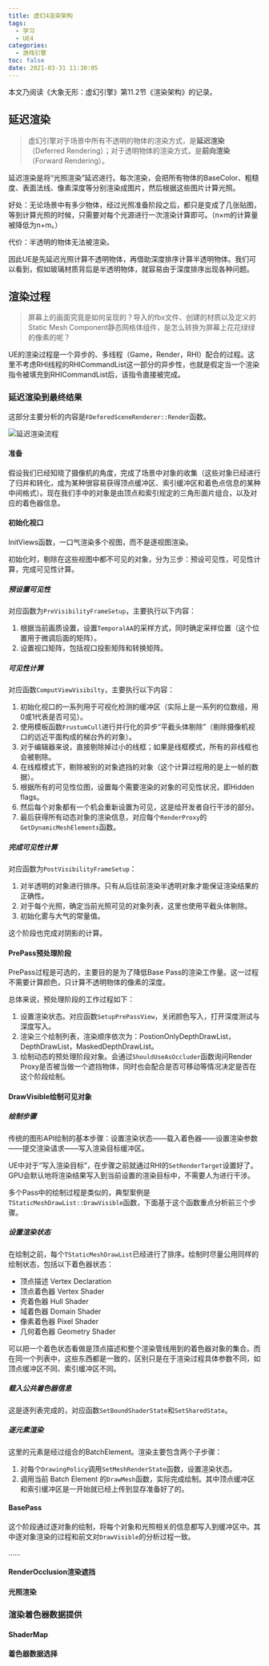 ```yaml
---
title: 虚幻4渲染架构
tags:
  - 学习
  - UE4
categories:
  - 游戏引擎
toc: false
date: 2021-03-31 11:30:05
---
```


本文乃阅读《大象无形：虚幻引擎》第11.2节《渲染架构》的记录。

<!--more-->

## 延迟渲染

> 虚幻引擎对于场景中所有不透明的物体的渲染方式，是**延迟渲染**（Deferred Rendering）；对于透明物体的渲染方式，是**前向渲染**（Forward Rendering）。

延迟渲染是将“光照渲染”延迟进行。每次渲染，会把所有物体的BaseColor、粗糙度、表面法线、像素深度等分别渲染成图片，然后根据这些图片计算光照。

好处：无论场景中有多少物体，经过光照准备阶段之后，都只是变成了几张贴图，等到计算光照的时候，只需要对每个光源进行一次渲染计算即可。（n×m的计算量被降低为n+m。）

代价：半透明的物体无法被渲染。

因此UE是先延迟光照计算不透明物体，再借助深度排序计算半透明物体。我们可以看到，假如玻璃材质背后是半透明物体，就容易由于深度排序出现各种问题。

## 渲染过程

> 屏幕上的画面究竟是如何呈现的？导入的fbx文件、创建的材质以及定义的Static Mesh Component静态网格体组件，是怎么转换为屏幕上花花绿绿的像素的呢？

UE的渲染过程是一个异步的、多线程（Game，Render，RHI）配合的过程。这里不考虑RHI线程的RHICommandList这一部分的异步性，也就是假定当一个渲染指令被填充到RHICommandList后，该指令直接被完成。

### 延迟渲染到最终结果

这部分主要分析的内容是`FDeferedSceneRenderer::Render`函数。

![延迟渲染流程](http://m.qpic.cn/psc?/V11Tp57c2B9kPO/TmEUgtj9EK6.7V8ajmQrEMSF7nrUiGZZ9s7Q09cYUpKlARshwbQIoATuqj*uqf1OeDb4VoMorhZLTE2apAKSY.UdQXWGbcM4ciXYl9jGrsU!/b&bo=ZwOsAwAAAAADJ8k!&rf=viewer_4)

#### 准备

假设我们已经知晓了摄像机的角度，完成了场景中对象的收集（这些对象已经进行了归并和转化，成为某种很容易获得顶点缓冲区、索引缓冲区和着色点信息的某种中间格式）。现在我们手中的对象是由顶点和索引规定的三角形面片组合，以及对应的着色器信息。

#### 初始化视口

InitViews函数，一口气渲染多个视图，而不是逐视图渲染。

初始化时，剔除在这些视图中都不可见的对象，分为三步：预设可见性，可见性计算，完成可见性计算。

##### 预设置可见性

对应函数为`PreVisibilityFrameSetup`，主要执行以下内容：
1. 根据当前画质设置，设置`TemporalAA`的采样方式，同时确定采样位置（这个位置用于微调后面的矩阵）。
2. 设置视口矩阵，包括视口投影矩阵和转换矩阵。

##### 可见性计算

对应函数`ComputViewVisibilty`，主要执行以下内容：
1. 初始化视口的一系列用于可视化检测的缓冲区（实际上是一系列的位数组，用0或1代表是否可见）。
2. 使用模板函数`FrustumCull`进行并行化的异步“平截头体剔除”（剔除摄像机视口的远近平面构成的梯台外的对象）。
3. 对于编辑器来说，直接剔除掉过小的线框；如果是线框模式，所有的非线框也会被剔除。
4. 在线框模式下，剔除被别的对象遮挡的对象（这个计算过程用的是上一帧的数据）。
5. 根据所有的可见性位图，设置每个需要渲染的对象的可见性状况，即Hidden flags。
6. 然后每个对象都有一个机会重新设置为可见，这是给开发者自行干涉的部分。
7. 最后获得所有动态对象的渲染信息，对应每个`RenderProxy`的`GetDynamicMeshElements`函数。

##### 完成可见性计算

对应函数为`PostVisibilityFrameSetup`：
1. 对半透明的对象进行排序。只有从后往前渲染半透明对象才能保证渲染结果的正确性。
2. 对于每个光照，确定当前光照可见的对象列表，这里也使用平截头体剔除。
3. 初始化雾与大气的常量值。

这个阶段也完成对阴影的计算。

#### PrePass预处理阶段

PrePass过程是可选的，主要目的是为了降低Base Pass的渲染工作量。这一过程不需要计算颜色，只计算不透明物体的像素的深度。

总体来说，预处理阶段的工作过程如下：
1. 设置渲染状态。对应函数`SetupPrePassView`，关闭颜色写入，打开深度测试与深度写入。
2. 渲染三个绘制列表，渲染顺序依次为：PostionOnlyDepthDrawList，DepthDrawList，MaskedDepthDrawList。
3. 绘制动态的预处理阶段对象。会通过`ShouldUseAsOccluder`函数询问Render Proxy是否被当做一个遮挡物体，同时也会配合是否可移动等情况决定是否在这个阶段绘制。

#### DrawVisible绘制可见对象

##### 绘制步骤

传统的图形API绘制的基本步骤：设置渲染状态——载入着色器——设置渲染参数——提交渲染请求——写入渲染目标缓冲区。

UE中对于“写入渲染目标”，在步骤之前就通过RHI的`SetRenderTarget`设置好了。GPU会默认地将渲染结果写入到当前设置的渲染目标中，不需要人为进行干涉。

多个Pass中的绘制过程是类似的，典型案例是`TStaticMeshDrawList::DrawVisible`函数，下面基于这个函数重点分析前三个步骤。

##### 设置渲染状态

在绘制之前，每个`TStaticMeshDrawList`已经进行了排序。绘制时尽量公用同样的绘制状态，包括以下着色器状态：
- 顶点描述 Vertex Declaration
- 顶点着色器 Vertex Shader
- 壳着色器 Hull Shader
- 域着色器 Domain Shader
- 像素着色器 Pixel Shader
- 几何着色器 Geometry Shader

可以把一个着色状态看做是顶点描述和整个渲染管线用到的着色器对象的集合。而在同一个列表中，这些东西都是一致的，区别只是在于渲染过程具体参数不同，如顶点缓冲区不同、索引缓冲区不同。

##### 载入公共着色器信息

这是逐列表完成的，对应函数`SetBoundShaderState`和`SetSharedState`。

##### 逐元素渲染

这里的元素是经过组合的BatchElement。渲染主要包含两个子步骤：
1. 对每个`DrawingPolicy`调用`SetMeshRenderState`函数，设置渲染状态。
2. 调用当前 Batch Element 的`DrawMesh`函数，实际完成绘制。其中顶点缓冲区和索引缓冲区是一开始就已经上传到显存准备好了的。

#### BasePass

这个阶段通过逐对象的绘制，将每个对象和光照相关的信息都写入到缓冲区中。其中逐对象渲染的过程和前文对`DrawVisible`的分析过程一致。

……

#### RenderOcclusion渲染遮挡

#### 光照渲染


### 渲染着色器数据提供

#### ShaderMap

#### 着色器数据选择


